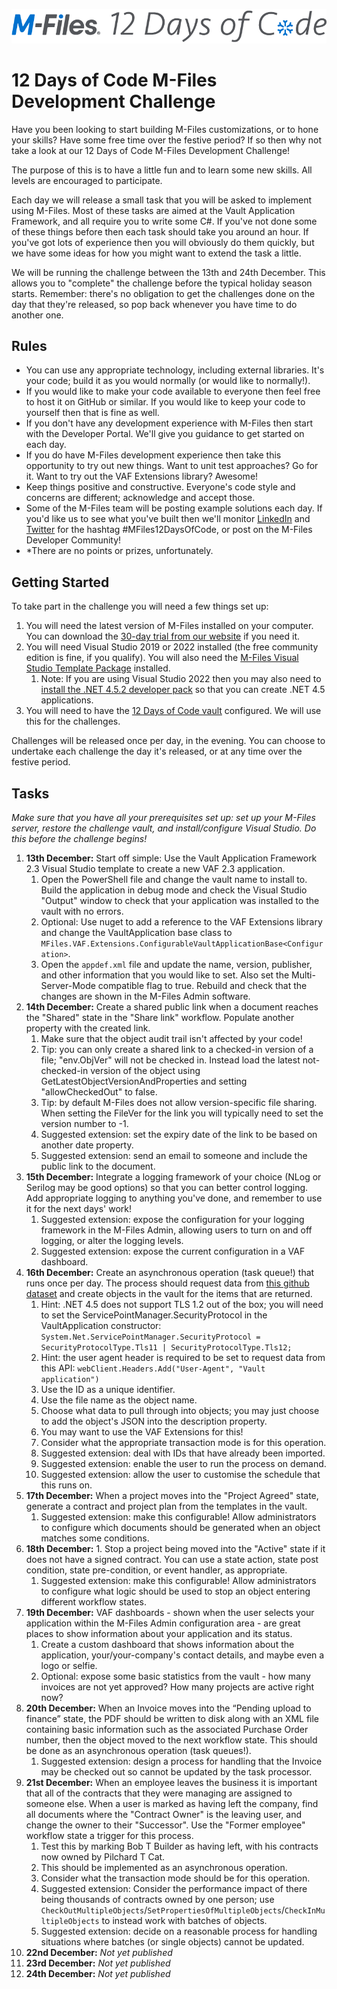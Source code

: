 ![12 Days of Code logo](lib/logo.png)

# 12 Days of Code M-Files Development Challenge

Have you been looking to start building M-Files customizations, or to hone your skills?  Have some free time over the festive period?  If so then why not take a look at our 12 Days of Code M-Files Development Challenge!

The purpose of this is to have a little fun and to learn some new skills.  All levels are encouraged to participate.

Each day we will release a small task that you will be asked to implement using M-Files.  Most of these tasks are aimed at the Vault Application Framework, and all require you to write some C#.  If you've not done some of these things before then each task should take you around an hour.  If you've got lots of experience then you will obviously do them quickly, but we have some ideas for how you might want to extend the task a little.

We will be running the challenge between the 13th and 24th December.  This allows you to "complete" the challenge before the typical holiday season starts.  Remember: there's no obligation to get the challenges done on the day that they're released, so pop back whenever you have time to do another one.

## Rules

* You can use any appropriate technology, including external libraries.  It's your code; build it as you would normally (or would like to normally!).
* If you would like to make your code available to everyone then feel free to host it on GitHub or similar.  If you would like to keep your code to yourself then that is fine as well.
* If you don't have any development experience with M-Files then start with the Developer Portal.  We'll give you guidance to get started on each day.
* If you do have M-Files development experience then take this opportunity to try out new things.  Want to unit test approaches?  Go for it.  Want to try out the VAF Extensions library? Awesome!
* Keep things positive and constructive.  Everyone's code style and concerns are different; acknowledge and accept those.
* Some of the M-Files team will be posting example solutions each day.  If you'd like us to see what you've built then we'll monitor <a href="https://www.linkedin.com/feed/hashtag/?keywords=MFiles12DaysOfCode">LinkedIn</a> and <a href="https://twitter.com/hashtag/MFiles12DaysOfCode">Twitter</a> for the hashtag #MFiles12DaysOfCode, or post on the M-Files Developer Community!
* *There are no points or prizes, unfortunately.

## Getting Started

To take part in the challenge you will need a few things set up:

1. You will need the latest version of M-Files installed on your computer.  You can download the <a href="https://www.m-files.com/try-m-files/">30-day trial from our website</a> if you need it.
1. You will need Visual Studio 2019 or 2022 installed (the free community edition is fine, if you qualify).  You will also need the <a href="https://marketplace.visualstudio.com/items?itemName=M-Files.MFilesVisualStudioExtensions">M-Files Visual Studio Template Package</a> installed.
	1. Note: If you are using Visual Studio 2022 then you may also need to <a href="https://dotnet.microsoft.com/download/dotnet-framework/net452">install the .NET 4.5.2 developer pack</a> so that you can create .NET 4.5 applications.
1. You will need to have the <a href="vault-backup">12 Days of Code vault</a> configured.  We will use this for the challenges.

Challenges will be released once per day, in the evening.  You can choose to undertake each challenge the day it's released, or at any time over the festive period.

## Tasks

*Make sure that you have all your prerequisites set up: set up your M-Files server, restore the challenge vault, and install/configure Visual Studio.  Do this before the challenge begins!*

1. **13th December:** Start off simple: Use the Vault Application Framework 2.3 Visual Studio template to create a new VAF 2.3 application.
	1. Open the PowerShell file and change the vault name to install to.  Build the application in debug mode and check the Visual Studio "Output" window to check that your application was installed to the vault with no errors.
	1.	Optional: Use nuget to add a reference to the VAF Extensions library and change the VaultApplication base class to `MFiles.VAF.Extensions.ConfigurableVaultApplicationBase<Configuration>`. 
	1.	Open the `appdef.xml` file and update the name, version, publisher, and other information that you would like to set.  Also set the Multi-Server-Mode compatible flag to true.  Rebuild and check that the changes are shown in the M-Files Admin software.
1. **14th December:** Create a shared public link when a document reaches the "Shared" state in the "Share link" workflow. Populate another property with the created link.
	1. Make sure that the object audit trail isn't affected by your code!
	1. Tip: you can only create a shared link to a checked-in version of a file; "env.ObjVer" will not be checked in.  Instead load the latest not-checked-in version of the object using GetLatestObjectVersionAndProperties and setting "allowCheckedOut" to false.
	1. Tip: by default M-Files does not allow version-specific file sharing.  When setting the FileVer for the link you will typically need to set the version number to -1.
	1. Suggested extension: set the expiry date of the link to be based on another date property.
	1. Suggested extension: send an email to someone and include the public link to the document.
1. **15th December:** Integrate a logging framework of your choice (NLog or Serilog may be good options) so that you can better control logging.  Add appropriate logging to anything you've done, and remember to use it for the next days' work!
	1. Suggested extension: expose the configuration for your logging framework in the M-Files Admin, allowing users to turn on and off logging, or alter the logging levels.
	2. Suggested extension: expose the current configuration in a VAF dashboard.
1. **16th December:** Create an asynchronous operation (task queue!) that runs once per day.  The process should request data from [this github dataset](https://api.github.com/gists) and create objects in the vault for the items that are returned.
	1. Hint: .NET 4.5 does not support TLS 1.2 out of the box; you will need to set the ServicePointManager.SecurityProtocol in the VaultApplication constructor: `System.Net.ServicePointManager.SecurityProtocol = SecurityProtocolType.Tls11 | SecurityProtocolType.Tls12;`
	1. Hint: the user agent header is required to be set to request data from this API: `webClient.Headers.Add("User-Agent", "Vault application")`
	1. Use the ID as a unique identifier.
	1. Use the file name as the object name.
	1. Choose what data to pull through into objects; you may just choose to add the object's JSON into the description property.
	1. You may want to use the VAF Extensions for this!
	1. Consider what the appropriate transaction mode is for this operation.
	1. Suggested extension: deal with IDs that have already been imported.
	1. Suggested extension: enable the user to run the process on demand.
	1. Suggested extension: allow the user to customise the schedule that this runs on.
1. **17th December:** When a project moves into the "Project Agreed" state, generate a contract and project plan from the templates in the vault.
	1. Suggested extension: make this configurable!  Allow administrators to configure which documents should be generated when an object matches some conditions.
1. **18th December:** 1. Stop a project being moved into the "Active" state if it does not have a signed contract.  You can use a state action, state post condition, state pre-condition, or event handler, as appropriate.
	1. Suggested extension: make this configurable!  Allow administrators to configure what logic should be used to stop an object entering different workflow states.
1. **19th December:** VAF dashboards - shown when the user selects your application within the M-Files Admin configuration area - are great places to show information about your application and its status.
	1. Create a custom dashboard that shows information about the application, your/your-company's contact details, and maybe even a logo or selfie.
	1. Optional: expose some basic statistics from the vault - how many invoices are not yet approved?  How many projects are active right now?
1. **20th December:** When an Invoice moves into the “Pending upload to finance” state, the PDF should be written to disk along with an XML file containing basic information such as the associated Purchase Order number, then the object moved to the next workflow state.  This should be done as an asynchronous operation (task queues!).
	1. Suggested extension: design a process for handling that the Invoice may be checked out so cannot be updated by the task processor.
1. **21st December:** When an employee leaves the business it is important that all of the contracts that they were managing are assigned to someone else.  When a user is marked as having left the company, find all documents where the "Contract Owner" is the leaving user, and change the owner to their "Successor".  Use the "Former employee" workflow state a trigger for this process. 
	1. Test this by marking Bob T Builder as having left, with his contracts now owned by Pilchard T Cat.
	1. This should be implemented as an asynchronous operation.
	1. Consider what the transaction mode should be for this operation.
	1. Suggested extension: Consider the performance impact of there being thousands of contracts owned by one person; use `CheckOutMultipleObjects`/`SetPropertiesOfMultipleObjects`/`CheckInMultipleObjects` to instead work with batches of objects.
	1. Suggested extension: decide on a reasonable process for handling situations where batches (or single objects) cannot be updated.
1. **22nd December:** *Not yet published*
1. **23rd December:** *Not yet published*
1. **24th December:** *Not yet published*